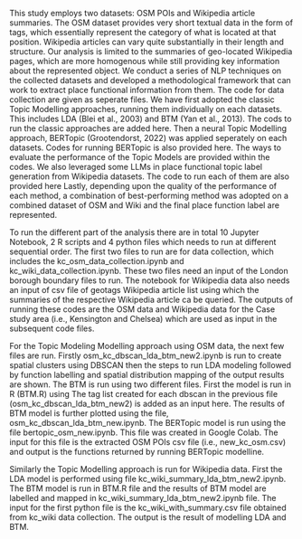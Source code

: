 This study employs two datasets: OSM POIs and Wikipedia article summaries. The OSM dataset provides very short textual data in the form of tags, which essentially represent the category of what is located at that position. Wikipedia articles can vary quite substantially in their length and structure. Our analysis is limited to the summaries of geo-located Wikipedia pages, which are more homogenous while still providing key information about the represented object. 
We conduct a series of NLP techniques on the collected datasets and developed a methodological framework that can work to extract place functional information from them. The code for data collection are given as seperate files.
We have first adopted the classic Topic Modelling approaches, running them individually on each datasets. This includes LDA (Blei et al., 2003) and BTM (Yan et al., 2013). The cods to run the classic approaches are added here. Then a neural Topic Modelling approach, BERTopic (Grootendorst, 2022) was applied seperately on each datasets. Codes for running BERTopic is also provided here. The ways to evaluate the performance of the Topic Models are provided within the codes. 
We also leveraged some LLMs in place functional topic label generation from Wikipedia datasets. The code to run each of them are also provided here
Lastly, depending upon the quality of the performance of each method, a combination of best-performing method was adopted on a combined dataset of OSM and Wiki and the final place function label are represented.

To run the different part of the analysis there are in total 10 Jupyter Notebook, 2 R scripts and 4 python files which needs to run at different sequential order. The first two files to run are for data collection, which includes the kc_osm_data_collection.ipynb and kc_wiki_data_collection.ipynb. These two files need an input of the London borough boundary files to run. The notebook for Wikipedia data also needs an input of csv file of geotags Wikipedia article list using which the summaries of the respective Wikipedia article ca be queried. The outputs of running these codes are the OSM data and Wikipedia data for the Case study area (i.e., Kensington and Chelsea) which are used as input in the subsequent code files. 

For the Topic Modeling Modelling approach using OSM data, the next few files are run. Firstly osm_kc_dbscan_lda_btm_new2.ipynb is run to create spatial clusters using DBSCAN then the steps to run LDA modeling followed by function labelling and spatial distribution mapping of the output results are shown. The BTM is run using two different files. First the model is run in R (BTM.R) using The tag list created for each dbscan in the previous file (osm_kc_dbscan_lda_btm_new2) is added as an input here. The results of BTM model is further plotted using the file, osm_kc_dbscan_lda_btm_new.ipynb. The BERTopic model is run using the file bertopic_osm_new.ipynb. This file was created in Google Colab. The input for this file is the extracted OSM POIs csv file (i.e., new_kc_osm.csv) and output is the functions returned by running BERTopic modelline. 

Similarly the Topic Modelling approach is run for Wikipedia data. First the LDA model is performed using file kc_wiki_summary_lda_btm_new2.ipynb. The BTM model is run in BTM.R file and the results of BTM model are labelled and mapped in kc_wiki_summary_lda_btm_new2.ipynb file. The input for the first python file is the kc_wiki_with_summary.csv file obtained from kc_wiki data collection. The output is the result of modelling LDA and BTM. 
